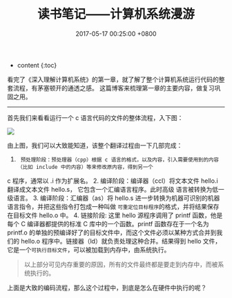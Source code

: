 ﻿---
layout: post
title:  读书笔记——计算机系统漫游
#时间配置
date:   2017-05-17 00:25:00 +0800
#大类配置
categories: 代码
#小类配置
tag: 知识体系
---

* content
{:toc}

看完了《深入理解计算机系统》的第一章，就了解了整个计算机系统运行代码的整套流程，有茅塞顿开的通透之感。
这篇博客来梳理第一章的主要内容，做复习巩固之用。

--------------------------------------------------
首先我们来看看运行一个 c 语言代码的文件的整体流程，入下图：

<img src="../styles/images/compile"></img>

由上图，我们可以大致能知道，该整个翻译过程由一下几部完成：

1.		预处理阶段：预处理器（cpp）根据 c 语言的格式，以及内容，引入需要使用到的内容（比如 include 中的内容）等来修改原内容，得到另一个
c 程序，通常以 .i 作为扩展名。
2.		编译阶段：编译器（ccl）将文本文件 hello.i 翻译成文本文件 hello.s， 它包含一个汇编语言程序。此时高级
语言被转换为低一级语言。
3.		编译阶段：汇编器（as）将 hello.s 进一步转换为机器可识别的机器语言指令，并把这些指令打包成一种叫做
`可重定位目标程序`的格式，并将结果保存在目标文件 hello.o 中。
4.		链接阶段: 这里 hello 源程序调用了 printf 函数，他是每个 C 编译器都提供的标准 C 库中的一个函数。printf 函数存在于一个名为 printf.o
的单独的预编译好了的目标文件中，而这个文件必须以某种方式合并到我们的 hello.o 程序中。链接器（ld）就负责处理这种合并。结果得到 hello 文件，
它是一个`可执行目标文件`，可以被加载到内存中，由系统执行。
	
> 以上部分可见内存重要的原因，所有的文件最终都是要走到内存中，而被系统执行的。

上面是大致的编码流程，那么这个过程中，到底是怎么在硬件中执行的呢？

<img src=""></img>